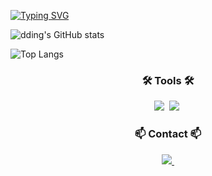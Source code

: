 
<!--
**parkmse/parkmse** is a ✨ _special_ ✨ repository because its `README.md` (this file) appears on your GitHub profile.

Here are some ideas to get you started:

- 🔭 I’m currently working on ...
- 🌱 I’m currently learning ...
- 👯 I’m looking to collaborate on ...
- 🤔 I’m looking for help with ...
- 💬 Ask me about ...
- 📫 How to reach me: ...
- 😄 Pronouns: ...
- ⚡ Fun fact: ...
-->
<!--타이틀 부분-->
<div align="center">

</div>

[![Typing SVG](https://readme-typing-svg.demolab.com?font=Alkatra&weight=500&size=45&duration=3500&pause=3&color=6994CDEE&center=false&vCenter=false&multiline=true&repeat=true&width=1000&height=100&lines=Welcome+to+dding's+GitHub!👋)](https://git.io/typing-svg) 

![dding's GitHub stats](https://github-readme-stats.vercel.app/api?username=dding&show_icons=true&theme=radical)

![Top Langs](https://github-readme-stats.vercel.app/api/top-langs/?username=dding&layout=compact)

<h3 align="center">🛠 Tools 🛠</h3>
<div align="center">
  <img src="https://img.shields.io/badge/github-181717.svg?style=for-the-badge&logo=github&logoColor=white" />&nbsp
  <img src="https://img.shields.io/badge/Notion-F3F3F3.svg?style=for-the-badge&logo=notion&logoColor=black" />&nbsp
</div>

<h3 align="center">📫 Contact 📫</h3>
<div align="center">
  </a>
  <a href="qkraudtp@naver.com">
    <img
      src="https://img.shields.io/badge/qkraudtp@naver.com-D14836?style=for-the-badge&logo=naver&logoColor=white"/>&nbsp
  </a>
</div>
